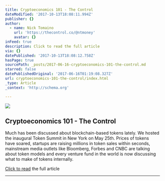 ```yaml
---
title: Cryptoeconomics 101 - The Control
dateModified: '2017-10-13T18:08:11.994Z'
publisher: {}
author:
  - name: Nick Tomaino
    url: 'https://thecontrol.co/@ntmoney'
    avatar: {}
inFeed: true
description: Click to read the full article
via: {}
datePublished: '2017-10-13T18:08:12.758Z'
hasPage: true
sourcePath: _posts/2017-06-16-cryptoeconomics-101-the-control.md
starred: false
datePublishedOriginal: '2017-06-16T01:19:08.327Z'
url: cryptoeconomics-101-the-control/index.html
_type: Article
_context: 'http://schema.org'

---
```

<article style=""><img src="https://imgflo.herokuapp.com/graph/2b2431f8e7ba7b0/09d5cf909dc58e2602ebe88fb4d083c1/croprotate.png?cropheight=611&amp;cropwidth=398&amp;degrees=0&amp;input=https%3A%2F%2Fcdn-images-1.medium.com%2Fmax%2F1200%2F1*EvtW6huoQSgehQCy0KT4_g.png&amp;x=2&amp;y=0" /><h1>Cryptoeconomics 101 - The Control</h1><p>Much has been discussed about blockchain-based tokens lately. We hosted the inaugural Token Summit in New York on May 25th. Prices of tokens have soared, startups are raising millions in token sales within seconds, mainstream media outlets like Bloomberg, Forbes and CNBC are talking about token models and every venture fund in the world is now discussing what to make of tokens internally.</p></article>

[Click to read][0] the full article

---



[0]: https://thecontrol.co/cryptoeconomics-101-e5c883e9a8ff "Click to read the full article... "